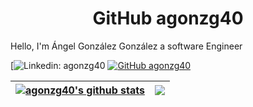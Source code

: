<h1 align="center"> GitHub agonzg40 </h1>

Hello, I'm Ángel González González a software Engineer

[![Linkedin: agonzg40](https://img.shields.io/badge/-agonzg40-blue?style=flat-square&logo=Linkedin&logoColor=white&link=enlace/)
[![GitHub agonzg40](https://img.shields.io/github/followers/agonzg40?label=follow&style=social)](enlace)


| <a href="https://github.com/agonzg40/github-readme-stats"><img align="center" src="https://github-readme-stats.vercel.app/api?username=agonzg40&show_icons=true&include_all_commits=true&theme=buefy&hide_border=true" alt="agonzg40's github stats" /></a> | <a href="https://github.com/agonzg40/github-readme-stats"><img align="center" src="https://github-readme-stats.vercel.app/api/top-langs/?username=agonzg40&layout=compact&theme=buefy&hide_border=true" /></a> |
| ------------- | ------------- |

<!---
agonzg40/agonzg40 is a ✨ special ✨ repository because its `README.md` (this file) appears on your GitHub profile.
You can click the Preview link to take a look at your changes.
--->
